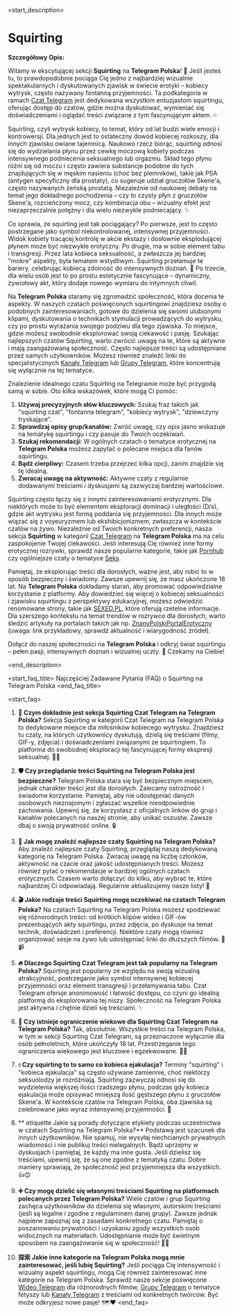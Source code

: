 <start_description>
# Squirting

**Szczegółowy Opis:**

Witamy w ekscytującej sekcji **Squirting** na **Telegram Polska**! 🌊 Jeśli jesteś tu, to prawdopodobnie pociąga Cię jedno z najbardziej wizualnie spektakularnych i dyskutowanych zjawisk w świecie erotyki – kobiecy wytrysk, często nazywany fontanną przyjemności. Ta podkategoria w ramach [Czat Telegram](/czat) jest dedykowana wszystkim entuzjastom squirtingu, oferując dostęp do czatów, gdzie można dyskutować, wymieniać się doświadczeniami i oglądać treści związane z tym fascynującym aktem. 💦

Squirting, czyli wytrysk kobiecy, to temat, który od lat budzi wiele emocji i kontrowersji. Dla jednych jest to ostateczny dowód kobiecej rozkoszy, dla innych zjawisko owiane tajemnicą. Naukowo rzecz biorąc, squirting odnosi się do wydzielania płynu przez cewkę moczową kobiety podczas intensywnego podniecenia seksualnego lub orgazmu. Skład tego płynu różni się od moczu i często zawiera substancje podobne do tych znajdujących się w męskim nasieniu (choć bez plemników), takie jak PSA (antygen specyficzny dla prostaty), co sugeruje udział gruczołów Skene'a, często nazywanych żeńską prostatą. Niezależnie od naukowej debaty na temat jego dokładnego pochodzenia – czy to czysty płyn z gruczołów Skene'a, rozcieńczony mocz, czy kombinacja obu – wizualny efekt jest niezaprzeczalnie potężny i dla wielu niezwykle podniecający. ✨

Co sprawia, że squirting jest tak pociągający? Po pierwsze, jest to często postrzegane jako symbol niekontrolowanej, intensywnej przyjemności. Widok kobiety tracącej kontrolę w akcie ekstazy i dosłownie eksplodującej płynem może być niezwykle erotyczny. Po drugie, ma w sobie element tabu i transgresji. Przez lata kobieca seksualność, a zwłaszcza jej bardziej "mokre" aspekty, była tematem wstydliwym. Squirting przełamuje te bariery, celebrując kobiecą zdolność do intensywnych doznań. 🍑 Po trzecie, dla wielu osób jest to po prostu estetycznie fascynujące – dynamiczny, żywiołowy akt, który dodaje nowego wymiaru do intymnych chwil.

Na **Telegram Polska** staramy się zgromadzić społeczność, która docenia te aspekty. W naszych czatach poświęconych squirtingowi znajdziesz osoby o podobnych zainteresowaniach, gotowe do dzielenia się swoimi ulubionymi klipami, dyskutowania o technikach stymulacji prowadzących do wytrysku, czy po prostu wyrażania swojego podziwu dla tego zjawiska. To miejsce, gdzie możesz swobodnie eksplorować swoją ciekawość i pasję. Szukając najlepszych czatów Squirting, warto zwrócić uwagę na te, które są aktywne i mają zaangażowaną społeczność. Często najlepsze treści są udostępniane przez samych użytkowników. Możesz również znaleźć linki do specjalistycznych [Kanały Telegram](/kanaly) lub [Grupy Telegram](/grupy), które koncentrują się wyłącznie na tej tematyce.

Znalezienie idealnego czatu Squirting na Telegramie może być przygodą samą w sobie. Oto kilka wskazówek, które mogą Ci pomóc:
1.  **Używaj precyzyjnych słów kluczowych:** Szukaj fraz takich jak "squirting czat", "fontanna telegram", "kobiecy wytrysk", "dziewczyny tryskające".
2.  **Sprawdzaj opisy grup/kanałów:** Zwróć uwagę, czy opis jasno wskazuje na tematykę squirtingu i czy pasuje do Twoich oczekiwań.
3.  **Szukaj rekomendacji:** W ogólnych czatach o tematyce erotycznej na **Telegram Polska** możesz zapytać o polecane miejsca dla fanów squirtingu.
4.  **Bądź cierpliwy:** Czasem trzeba przejrzeć kilka opcji, zanim znajdzie się tę idealną.
5.  **Zwracaj uwagę na aktywność:** Aktywne czaty z regularnie dodawanymi treściami i dyskusjami są zazwyczaj bardziej wartościowe.

Squirting często łączy się z innymi zainteresowaniami erotycznymi. Dla niektórych może to być elementem eksploracji dominacji i uległości (D/s), gdzie akt wytrysku jest formą poddania się przyjemności. Dla innych może wiązać się z voyeuryzmem lub ekshibicjonizmem, zwłaszcza w kontekście czatów na żywo. Niezależnie od Twoich konkretnych preferencji, nasza sekcja **Squirting** w kategorii [Czat Telegram](/czat) na **Telegram Polska** ma na celu zaspokojenie Twojej ciekawości. Jeśli interesują Cię również inne formy erotycznej rozrywki, sprawdź nasze popularne kategorie, takie jak [Pornhub](/czat/pornhub) czy ogólniejsze czaty o tematyce [Seks](/czat/seks).

Pamiętaj, że eksplorując treści dla dorosłych, ważne jest, aby robić to w sposób bezpieczny i świadomy. Zawsze upewnij się, że masz ukończone 18 lat. Na **Telegram Polska** dokładamy starań, aby promować odpowiedzialne korzystanie z platformy. Aby dowiedzieć się więcej o kobiecej seksualności i zjawisku squirtingu z perspektywy edukacyjnej, możesz odwiedzić renomowane strony, takie jak [SEXED.PL](https://sexed.pl), które oferują rzetelne informacje. Dla szerszego kontekstu na temat trendów w rozrywce dla dorosłych, warto śledzić artykuły na portalach takich jak np. [ZnanyPolskiPortalErotyczny](https://znanypolskiportalerotyczny.pl/artykuly/fontanna-przyjemnosci) (uwaga: link przykładowy, sprawdź aktualność i wiarygodność źródeł).

Dołącz do naszej społeczności na **Telegram Polska** i odkryj świat squirtingu – pełen pasji, intensywnych doznań i wizualnej uczty. 🚀 Czekamy na Ciebie!

<end_description>

<start_faq_title>
Najczęściej Zadawane Pytania (FAQ) o Squirting na Telegram Polska
<end_faq_title>

<start_faq>
1.  **🤔 Czym dokładnie jest sekcja Squirting Czat Telegram na Telegram Polska?**
    Sekcja Squirting w kategorii Czat Telegram na Telegram Polska to dedykowane miejsce dla miłośników kobiecego wytrysku. Znajdziesz tu czaty, na których użytkownicy dyskutują, dzielą się treściami (filmy, GIF-y, zdjęcia) i doświadczeniami związanymi ze squirtingiem. To platforma do swobodnej eksploracji tej fascynującej formy ekspresji seksualnej. 💬💦

2.  **🛡️ Czy przeglądanie treści Squirting na Telegram Polska jest bezpieczne?**
    Telegram Polska stara się być bezpiecznym miejscem, jednak charakter treści jest dla dorosłych. Zalecamy ostrożność i świadome korzystanie. Pamiętaj, aby nie udostępniać danych osobowych nieznajomym i zgłaszać wszelkie nieodpowiednie zachowania. Upewnij się, że korzystasz z oficjalnych linków do grup i kanałów polecanych na naszej stronie, aby unikać oszustw. Zawsze dbaj o swoją prywatność online. 🔒

3.  **🚀 Jak mogę znaleźć najlepsze czaty Squirting na Telegram Polska?**
    Aby znaleźć najlepsze czaty Squirting, przeglądaj naszą dedykowaną kategorię na Telegram Polska. Zwracaj uwagę na liczbę członków, aktywność na czacie oraz jakość udostępnianych treści. Możesz również pytać o rekomendacje w bardziej ogólnych czatach erotycznych. Czasem warto dołączyć do kilku, aby wybrać te, które najbardziej Ci odpowiadają. Regularnie aktualizujemy nasze listy! 🌟

4.  **🎬 Jakie rodzaje treści Squirting mogę oczekiwać na czatach Telegram Polska?**
    Na czatach Squirting na Telegram Polska możesz spodziewać się różnorodnych treści: od krótkich klipów wideo i GIF-ów prezentujących akty squirtingu, przez zdjęcia, po dyskusje na temat technik, doświadczeń i preferencji. Niektóre czaty mogą również organizować sesje na żywo lub udostępniać linki do dłuższych filmów. 🌊📹

5.  **🔥 Dlaczego Squirting Czat Telegram jest tak popularny na Telegram Polska?**
    Squirting jest popularny ze względu na swoją wizualną atrakcyjność, postrzeganie jako symbol intensywnej kobiecej przyjemności oraz element transgresji i przełamywania tabu. Czat Telegram oferuje anonimowość i łatwość dostępu, co czyni go idealną platformą do eksplorowania tej niszy. Społeczność na Telegram Polska jest aktywna i chętnie dzieli się treściami. ✨

6.  **🔞 Czy istnieje ograniczenie wiekowe dla Squirting Czat Telegram na Telegram Polska?**
    Tak, absolutnie. Wszystkie treści na Telegram Polska, w tym w sekcji Squirting Czat Telegram, są przeznaczone wyłącznie dla osób pełnoletnich, które ukończyły 18 lat. Przestrzeganie tego ograniczenia wiekowego jest kluczowe i egzekwowane. 🚫👶

7.  **💧 Czy squirting to to samo co kobieca ejakulacja?**
    Terminy "squirting" i "kobieca ejakulacja" są często używane zamiennie, choć niektórzy seksuolodzy je rozróżniają. Squirting zazwyczaj odnosi się do wydzielenia większej ilości rzadszego płynu, podczas gdy kobieca ejakulacja może opisywać mniejszą ilość gęstszego płynu z gruczołów Skene'a. W kontekście czatów na Telegram Polska, oba zjawiska są celebrowane jako wyraz intensywnej przyjemności. 🧐

8.  ** etiquette Jakie są porady dotyczące etykiety podczas uczestnictwa w czatach Squirting na Telegram Polska?**
    Podstawą jest szacunek dla innych użytkowników. Nie spamuj, nie wysyłaj niechcianych prywatnych wiadomości i nie publikuj treści nielegalnych. Bądź uprzejmy w dyskusjach i pamiętaj, że każdy ma inne gusta. Jeśli dzielisz się treściami, upewnij się, że są one zgodne z tematyką czatu. Dobre maniery sprawiają, że społeczność jest przyjemniejsza dla wszystkich. 👍😊

9.  **➕ Czy mogę dzielić się własnymi treściami Squirting na platformach polecanych przez Telegram Polska?**
    Wiele czatów i grup Squirting zachęca użytkowników do dzielenia się własnymi, autorskimi treściami (jeśli są legalne i zgodne z regulaminem danej grupy). Zawsze jednak najpierw zapoznaj się z zasadami konkretnego czatu. Pamiętaj o poszanowaniu prywatności i uzyskaniu zgody wszystkich osób widocznych na materiałach. Udostępnianie może być świetnym sposobem na zaangażowanie się w społeczność! 📸🔄

10. **探索 Jakie inne kategorie na Telegram Polska mogą mnie zainteresować, jeśli lubię Squirting?**
    Jeśli pociąga Cię intensywność i wizualny aspekt squirtingu, mogą Cię również zainteresować inne kategorie na Telegram Polska. Sprawdź nasze sekcje poświęcone [Wideo Telegram](/wideo) dla różnorodnych filmów, [Grupy Telegram](/grupy) o tematyce fetyszy lub [Kanały Telegram](/kanaly) z treściami od konkretnych twórców. Być może odkryjesz nowe pasje! 🗺️❤️
<end_faq>